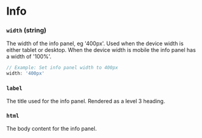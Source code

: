 # Info

### `width` (**string**)

The width of the info panel, eg '400px'. Used when the device width is either tablet or desktop. When the device width is mobile the info panel has a width of '100%'.

```js
// Example: Set info panel width to 400px
width: '400px'
```

### `label`

The title used for the info panel. Rendered as a level 3 heading.

### `html`

The body content for the info panel.
